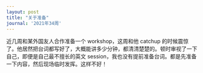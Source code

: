 ```yaml
---
layout: post
title: "关于准备"
journal: '2021年34周'
---
```


近几周和某外国友人合作准备一个 workshop，这周和他 catchup 的时候震惊了。他居然把台词都写好了，大概能讲多少分钟，都清清楚楚的。顿时审视了一下自己，即便是自己最不擅长的英文 session，我也没有提前准备台词。都是先准备一下内容，然后现场临时发挥。这样不好！

